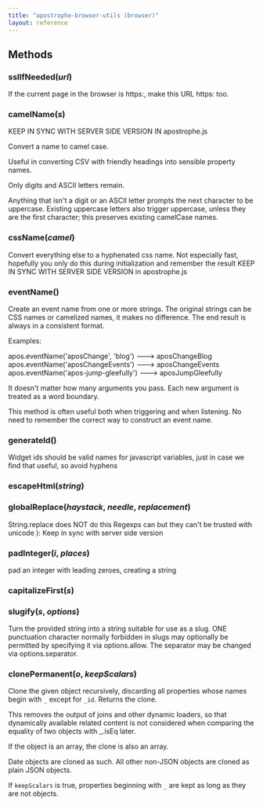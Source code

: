 ```yaml
---
title: "apostrophe-browser-utils (browser)"
layout: reference
---
```


## Methods
### sslIfNeeded(*url*)
If the current page in the browser is https:, make this
URL https: too.
### camelName(*s*)
KEEP IN SYNC WITH SERVER SIDE VERSION IN apostrophe.js

Convert a name to camel case.

Useful in converting CSV with friendly headings into sensible property names.

Only digits and ASCII letters remain.

Anything that isn't a digit or an ASCII letter prompts the next character
to be uppercase. Existing uppercase letters also trigger uppercase, unless
they are the first character; this preserves existing camelCase names.
### cssName(*camel*)
Convert everything else to a hyphenated css name. Not especially fast,
hopefully you only do this during initialization and remember the result
KEEP IN SYNC WITH SERVER SIDE VERSION in apostrophe.js
### eventName()
Create an event name from one or more strings. The original strings can be
CSS names or camelized names, it makes no difference. The end result
is always in a consistent format.

Examples:

apos.eventName('aposChange', 'blog') ---> aposChangeBlog
apos.eventName('aposChangeEvents') ---> aposChangeEvents
apos.eventName('apos-jump-gleefully') ---> aposJumpGleefully

It doesn't matter how many arguments you pass. Each new argument
is treated as a word boundary.

This method is often useful both when triggering and when listening.
No need to remember the correct way to construct an event name.
### generateId()
Widget ids should be valid names for javascript variables, just in case
we find that useful, so avoid hyphens
### escapeHtml(*string*)

### globalReplace(*haystack*, *needle*, *replacement*)
String.replace does NOT do this
Regexps can but they can't be trusted with unicode ):
Keep in sync with server side version
### padInteger(*i*, *places*)
pad an integer with leading zeroes, creating a string
### capitalizeFirst(*s*)

### slugify(*s*, *options*)
Turn the provided string into a string suitable for use as a slug.
ONE punctuation character normally forbidden in slugs may
optionally be permitted by specifying it via options.allow.
The separator may be changed via options.separator.
### clonePermanent(*o*, *keepScalars*)
Clone the given object recursively, discarding all
properties whose names begin with `_` except
for `_id`. Returns the clone.

This removes the output of joins and
other dynamic loaders, so that dynamically available
related content is not considered when comparing the
equality of two objects with _.isEq later.

If the object is an array, the clone is also an array.

Date objects are cloned as such. All other non-JSON
objects are cloned as plain JSON objects.

If `keepScalars` is true, properties beginning with `_`
are kept as long as they are not objects.
